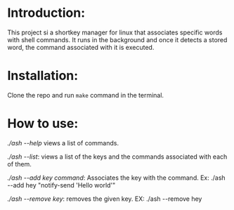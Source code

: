 # Introduction:

This project si a shortkey manager for linux that associates specific words with shell commands. It runs in the background and once it detects a stored word, the command associated with it is executed.

# Installation:

Clone the repo and run `make` command in the terminal.

# How to use:

_./ash --help_ views a list of commands.

_./ash --list_:
views a list of the keys and the commands associated with each of them.

_./ash --add key command_:
Associates the key with the command.
Ex: ./ash --add hey "notify-send 'Hello world'"

_./ash --remove key_:
removes the given key.
EX: ./ash --remove hey
